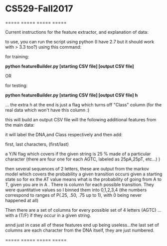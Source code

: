 # CS529-Fall2017

===== ===== ===== ===== 

Current instructions for the feature extractor, and explanation of data: 

to use, you can run the script using python (I have 2.7 but it should work with > 3.3 too?) 
using this command: 


for training:

**python featureBuilder.py [starting CSV file] [output CSV file]**

OR 

for testing: 

**python featureBuilder.py [starting CSV file] [output CSV file] h** 

... the extra h at the end is just a flag which turns off "Class" column (for the real data which won't have this column :)

this will build an output CSV file will the following additional features from the main data: 

it will label the DNA,and Class respectively and then add:

first, last characters, (first/last) 

a Y/N flag which covers if the given string is 25 % made of a particular character (there are four one for each AGTC, labeled as 25pA,25pT, etc...) ) 

then several sequences of 2 letters, these are output from the markov model which covers the probability a given transition occurs given a starting state 
so for ex the AT value means what is the probability of going from A to T, given you are in A . 
There is column for each possible transition. They were quantitative values so I binned them into 0,1,2,3,4 (the numbers correspond to ranges of P(.25, .50, .75 up to 1), with 0 being never happened at all)

Then there are a set of columns for every possible set of 4 letters (AGTC) ... with a (T/F) if they occur in a given string. 

annd just in case all of these features end up being useless...the last set of columns are each character from the DNA itself, they are just numbered.


===== ===== ===== ===== 
